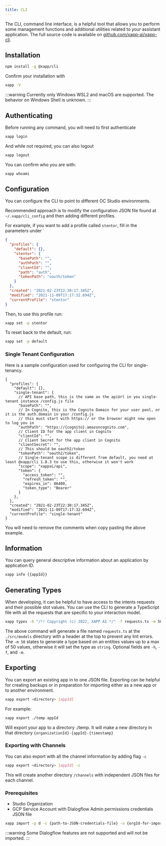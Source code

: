 ```yaml
---
title: CLI
---
```


The CLI, command line interface, is a helpful tool that allows you to perform some management functions and additional utilities related to your assistant application.  The full source code is available on [github.com/xapp-ai/xapp-cli](https://github.com/xapp-ai/xapp-cli).

## Installation

```bash
npm install -g @xapp/cli
```

Confirm your installation with

```bash
xapp -V
```

:::warning
Currently only Windows WSL2 and macOS are supported.  The behavior on Windows Shell is unknown.
:::

## Authenticating

Before running any command, you will need to first authenticate

```bash
xapp login
```

And while not required, you can also logout

```bash
xapp logout
```

You can confirm who you are with:

```bash
xapp whoami
```

## Configuration

You can configure the CLI to point to different OC Studio environments.

Recommended approach is to modify the configuration JSON file found at `~/.xapp/cli_config` and then adding different profiles.

For example, if you want to add a profile called `stentor`, fill in the parameters under `

```json
{
  "profiles": {
    "default": {},
    "stentor": {
      "basePath": "",
      "authPath": "",
      "clientId": "",
      "path": "auth",
      "tokenPath": "oauth/token"
    }
  },
  "created": "2021-02-23T22:30:17.345Z",
  "modified": "2021-11-09T17:17:32.694Z",
  "currentProfile": "stentor"
}
```

Then, to use this profile run:

```bash
xapp set -p stentor
```

To reset back to the default, run:

```bash
xapp set -p default
```

### Single Tenant Configuration

Here is a sample configuration used for configuring the CLI for single-tenancy.

```
{
  "profiles": {
    "default": {},
    "single-tenant": {
      // API base path, this is the same as the apiUrl in you single-tenant instance /config.js file
      "basePath": "",
      // In Cognito, this is the Cognito Domain for your user pool, or it is the auth.domain in your /config.js
      // this must start with https:// or the browser might now open to log you in 
      "authPath": "https://{cognito}.amazoncognito.com",
      // Client ID for the app client in Cognito
      "clientId": "",
      // Client Secret for the app client in Cognito
      "clientSecret": "",
      // This should be oauth2/token
      "tokenPath": "oauth2/token",
      // Single-tenant scope is different from default, you need at least @xapp/cli 1.8.3 to use this, otherwise it won't work
      "scope": "xappai/api",
      "token": {
        "access_token": "",
        "refresh_token": "",
        "expires_in": 86400,
        "token_type": "Bearer"
      }
    },
  },
  "created": "2021-02-23T22:30:17.345Z",
  "modified": "2021-11-09T17:17:32.694Z",
  "currentProfile": "single-tenant"
}
```

You will need to remove the comments when copy pasting the above example.

## Information

You can query general descriptive information about an application by application ID.

```bash
xapp info {{appId}}
```

## Generating Types

When developing, it can be helpful to have access to the intents requests and their possible slot values.  You can use the CLI to generate a TypeScript file with all the requests that are specific to your interaction model.

```bash
xapp types -h "/*! Copyright (c) 2022, XAPP AI */" -f requests.ts -m 50 ./src/models  {{appId}}
```

The above command will generate a file named `requests.ts` at the `./src/models` directory with a header at the top to prevent any lint errors.  The `-m 50` states to generate a type based on an entities values up to a max of 50 values, otherwise it will set the type as `string`.  Optional fields are `-h`, `-f`, and `-m`.

## Exporting

You can export an existing app in to one JSON file.  Exporting can be helpful for creating backups or in preparation for importing either as a new app or to another environment.

```bash
xapp export <directory> [appId] 
```

For example: 

```bash
xapp export ./temp appId 
```

Will export your app to a directory ./temp.  It will make a new directory in that directory `{organizationId}-{appId}-{timestamp}`

### Exporting with Channels

You can also export with all the channel information by adding flag `-c`

```bash
xapp export <directory> [appId] -c
```

This will create another directory `/channels` with independent JSON files for each channel.




### Prerequisites 

* Studio Organization
* GCP Service Account with Dialogflow Admin permissions credentials JSON file

```bash
xapp import -p d -c {path-to-JSON-credentials-file} -o {orgId-for-import}
```

:::warning
Some Dialogflow features are not supported and will not be imported.
:::